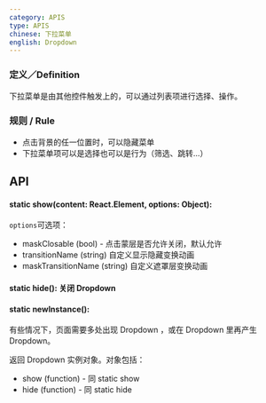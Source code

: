```yaml
---
category: APIS
type: APIS
chinese: 下拉菜单
english: Dropdown
---
```


### 定义／Definition
下拉菜单是由其他控件触发上的，可以通过列表项进行选择、操作。

### 规则 / Rule

- 点击背景的任一位置时，可以隐藏菜单
- 下拉菜单项可以是选择也可以是行为（筛选、跳转…）


## API

#### static show(content: React.Element, options: Object):

`options`可选项：

- maskClosable (bool) - 点击蒙层是否允许关闭，默认允许
- transitionName (string) 自定义显示隐藏变换动画
- maskTransitionName (string) 自定义遮罩层变换动画

#### static hide(): 关闭 Dropdown

#### static newInstance():
有些情况下，页面需要多处出现 Dropdown ，或在 Dropdown 里再产生 Dropdown。

返回 Dropdown 实例对象。对象包括：

- show (function) - 同 static show
- hide (function) - 同 static hide
